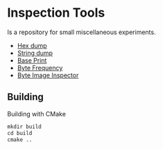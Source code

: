 # Inspection Tools

Is a repository for small miscellaneous experiments.

+ [Hex dump](Source/hp)
+ [String dump](Source/sp)
+ [Base Print](Source/bprint)
+ [Byte Frequency](Source/freq)
+ [Byte Image Inspector](Source/fimg)

## Building

Building with CMake

```txt
mkdir build
cd build
cmake ..
```
